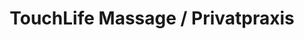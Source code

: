 ---
title: "TouchLife Massage / Privatpraxis"
url: /treuen/touchlife-massage-privatpraxis/
shop: Massage
---
